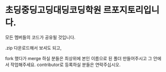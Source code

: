 # 초딩중딩고딩대딩코딩학원 르포지토리입니다.
모든 멤버들의 코드가 공유될 것입니다.

.zip 다운로드해서 보셔도 되고, 

fork 했다가 merge 하실 분들은 최상위에 본인 이름으로 된 폴더 만들어주시고 그 안에서 작업해주세요.
contributor로 등록하실 분들은 연락주십시오.